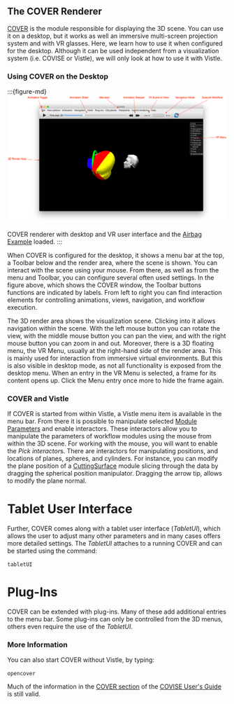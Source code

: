 ## The COVER Renderer

[COVER](project:#mod-COVER) is the module responsible for displaying the 3D scene. You can use it on a desktop, but it works as well an immersive multi-screen projection system and with VR glasses. Here, we learn how to use it when configured for the desktop. Although it can be used independent from a visualization system (i.e. COVISE or Vistle), we will only look at how to use it with Vistle.

### Using COVER on the Desktop

:::{figure-md}
![COVER renderer with desktop and VR user interface.](cover-annotated.png)

COVER renderer with desktop and VR user interface and the [Airbag Example](vistle:///open#example/airbag) loaded.
:::

When COVER is configured for the desktop, it shows a
menu bar at the top, a Toolbar below and the render area, where
the scene is shown. You can interact with the scene using your mouse.
From there, as well as from the menu and
Toolbar, you can configure several often used settings. In the figure above, which shows the COVER window,
the Toolbar buttons functions are indicated by labels. From left to right you can find interaction elements for
controlling animations, views, navigation, and workflow execution.

The 3D render area shows the visualization scene. Clicking into it allows navigation within the scene.
With the left mouse button you can rotate the view, with the middle mouse button you can pan the view, and with the right mouse button you can zoom in and out.
Moreover, there is a 3D floating menu, the VR Menu, usually at the right-hand side of the render area.
This is mainly used for interaction from immersive virtual environments.
But this is also visible in desktop mode, as not all functionality is exposed from the desktop menu.
When an entry in the VR Menu is selected, a frame for its content opens up. Click the Menu entry
once more to hide the frame again.

### COVER and Vistle

If COVER is started from within Vistle, a Vistle menu item is available in the menu bar. From there it is
possible to manipulate selected [Module Parameters](../gui/build.md#module-parameters) and enable interactors.
These interactors allow you to manipulate the parameters of workflow modules using the mouse from within the 3D scene.
For working with the mouse, you will want to enable the *Pick interactor*s.
There are interactors for manipulating positions, and locations of planes, spheres, and cylinders.
For instance, you can modify the plane position of a [CuttingSurface](project:#mod-CuttingSurface) module slicing through the data by dragging the spherical position manipulator.
Dragging the arrow tip, allows to modify the plane normal.

# Tablet User Interface

Further, COVER comes along with a tablet user interface (*TabletUI*), which allows the user to adjust
many other parameters and in many cases offers more detailed settings. The *TabletUI* attaches to a
running COVER and can be started using the command:

    tabletUI

# Plug-Ins

COVER can be extended with plug-ins. Many of these add additional entries to the menu bar.
Some plug-ins can only be controlled from the 3D menus, others even require the use of the *TabletUI*.

### More Information

You can also start COVER without Vistle, by typing:

    opencover

Much of the information in the [COVER section](https://fs.hlrs.de/projects/covise/doc/html/usersguide/cover/cover.html) of the [COVISE User's Guide](https://fs.hlrs.de/projects/covise/doc/pdf/usersguide.pdf) is still valid.
